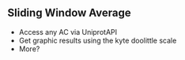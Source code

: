 ## Sliding Window Average

* Access any AC via UniprotAPI
* Get graphic results using the kyte doolittle scale
* More?
